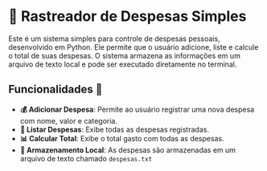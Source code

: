# 🧾 Rastreador de Despesas Simples

Este é um sistema simples para controle de despesas pessoais, desenvolvido em Python. Ele permite que o usuário adicione, liste e calcule o total de suas despesas. O sistema armazena as informações em um arquivo de texto local e pode ser executado diretamente no terminal.

## Funcionalidades 🎯

- **💰 Adicionar Despesa**: Permite ao usuário registrar uma nova despesa com nome, valor e categoria.
- **📜 Listar Despesas**: Exibe todas as despesas registradas.
- **📊 Calcular Total**: Exibe o total gasto com todas as despesas.
- **💾 Armazenamento Local**: As despesas são armazenadas em um arquivo de texto chamado `despesas.txt`
